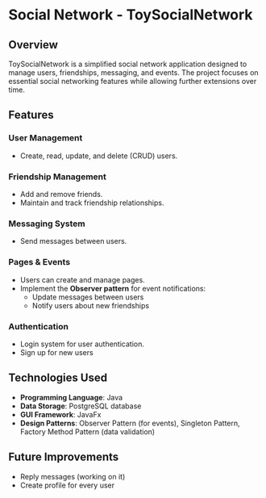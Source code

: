 # Social Network - ToySocialNetwork

## Overview
ToySocialNetwork is a simplified social network application designed to manage users, friendships, messaging, and events. The project focuses on essential social networking features while allowing further extensions over time.

## Features
### User Management
- Create, read, update, and delete (CRUD) users.

### Friendship Management
- Add and remove friends.
- Maintain and track friendship relationships.

### Messaging System
- Send messages between users.

### Pages & Events
- Users can create and manage pages.
- Implement the **Observer pattern** for event notifications:
  - Update messages between users
  - Notify users about new friendships

### Authentication
- Login system for user authentication.
- Sign up for new users

## Technologies Used
- **Programming Language**: Java
- **Data Storage**: PostgreSQL database
- **GUI Framework**: JavaFx
- **Design Patterns**: Observer Pattern (for events), Singleton Pattern, Factory Method Pattern (data validation)

## Future Improvements
- Reply messages (working on it)
- Create profile for every user


